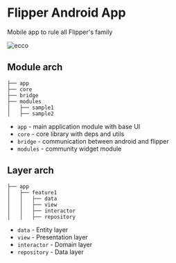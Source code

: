 # Flipper Android App

Mobile app to rule all Flipper's family

![ecco](https://user-images.githubusercontent.com/5871715/90445233-04748100-e0e8-11ea-9e74-19390b0acfb4.png)

## Module arch

```
├── app
├── core
├── bridge
├── modules
│   ├── sample1
│   ├── sample2
```

- `app` - main application module with base UI
- `core` - core library with deps and utils
- `bridge` - communication between android and flipper
- `modules` - community widget module

## Layer arch

```
├── app
│   ├── feature1
│   │   ├── data
│   │   ├── view
│   │   ├── interactor
│   │   ├── repository
```

- `data` - Entity layer
- `view` - Presentation layer
- `interactor` - Domain layer
- `repository` - Data layer
